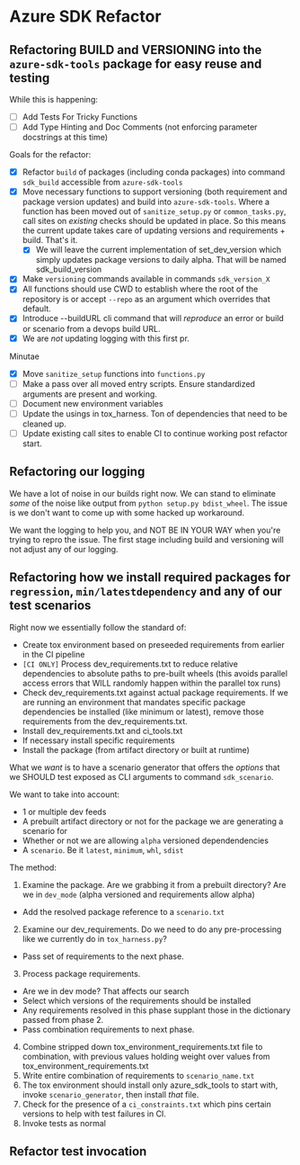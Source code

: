 # Azure SDK Refactor

## Refactoring BUILD and VERSIONING into the `azure-sdk-tools` package for easy reuse and testing

While this is happening:

- [ ] Add Tests For Tricky Functions
- [ ] Add Type Hinting and Doc Comments (not enforcing parameter docstrings at this time)

Goals for the refactor:

- [x] Refactor `build` of packages (including conda packages) into command `sdk_build` accessible from `azure-sdk-tools`
- [x] Move necessary functions to support versioning (both requirement and package version updates) and build into `azure-sdk-tools`. Where a function has been moved out of `sanitize_setup.py` or `common_tasks.py`, call sites on _existing_ checks should be updated in place. So this means the current update takes care of updating versions and requirements + build. That's it.
  - [x] We will leave the current implementation of set_dev_version which simply updates package versions to daily alpha. That will be named sdk_build_version
- [x] Make `versioning` commands available in commands `sdk_version_X`
- [x] All functions should use CWD to establish where the root of the repository is or accept `--repo` as an argument which overrides that default.
- [x] Introduce --buildURL cli command that will _reproduce_ an error or build or scenario from a devops build URL.
- [x] We are _not_ updating logging with this first pr.

Minutae
- [x] Move `sanitize_setup` functions into `functions.py`
- [ ] Make a pass over all moved entry scripts. Ensure standardized arguments are present and working.
- [ ] Document new environment variables
- [ ] Update the usings in tox_harness. Ton of dependencies that need to be cleaned up.
- [ ] Update existing call sites to enable CI to continue working post refactor start.

## Refactoring our logging

We have a lot of noise in our builds right now. We can stand to eliminate _some_ of the noise like output from `python setup.py bdist_wheel`. The issue is we don't want to come up with some hacked up workaround.

We want the logging to help you, and NOT BE IN YOUR WAY when you're trying to repro the issue. The first stage including build and versioning will not adjust any of our logging.

## Refactoring how we install required packages for `regression`, `min/latestdependency` and any of our test scenarios

Right now we essentially follow the standard of:

- Create tox environment based on preseeded requirements from earlier in the CI pipeline
- `[CI ONLY]` Process dev_requirements.txt to reduce relative dependencies to absolute paths to pre-built wheels (this avoids parallel access errors that WILL randomly happen within the parallel tox runs)
- Check dev_requirements.txt against actual package requirements. If we are running an environment that mandates specific package dependencies be installed (like minimum or latest), remove those requirements from the dev_requirements.txt.
- Install dev_requirements.txt and ci_tools.txt
- If necessary install specific requirements
- Install the package (from artifact directory or built at runtime)

What we _want_ is to have a scenario generator that offers the _options_ that we SHOULD test exposed as CLI arguments to command `sdk_scenario`.

We want to take into account:
- 1 or multiple dev feeds
- A prebuilt artifact directory or not for the package we are generating a scenario for
- Whether or not we are allowing `alpha` versioned dependendencies
- A `scenario`. Be it `latest`, `minimum`, `whl`, `sdist`

The method:

1. Examine the package. Are we grabbing it from a prebuilt directory? Are we in `dev_mode` (alpha versioned and requirements allow alpha) 
  - Add the resolved package reference to a `scenario.txt` 
2. Examine our dev_requirements. Do we need to do any pre-processing like we currently do in `tox_harness.py`? 
 - Pass set of requirements to the next phase.
3. Process package requirements.
  - Are we in dev mode? That affects our search
  - Select which versions of the requirements should be installed
  - Any requirements resolved in this phase supplant those in the dictionary passed from phase 2. 
  - Pass combination requirements to next phase.
4. Combine stripped down tox_environment_requirements.txt file to combination, with previous values holding weight over values from tox_environment_requirements.txt
5. Write entire combination of requirements to `scenario_name.txt`
6. The tox environment should install only azure_sdk_tools to start with, invoke `scenario_generator`, then install _that_ file. 
7. Check for the presence of a `ci_constraints.txt` which pins certain versions to help with test failures in CI.
8. Invoke tests as normal

## Refactor test invocation 
